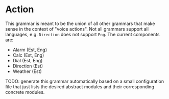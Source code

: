 Action
======

This grammar is meant to be the union of all other grammars that make
sense in the context of "voice actions".
Not all grammars support all languages, e.g. `Direction` does not support `Eng`.
The current components are:

  - Alarm (Est, Eng)
  - Calc (Est, Eng)
  - Dial (Est, Eng)
  - Direction (Est)
  - Weather (Est)

TODO: generate this grammar automatically based on a small
configuration file that just lists the desired abstract modules and
their corresponding concrete modules.
